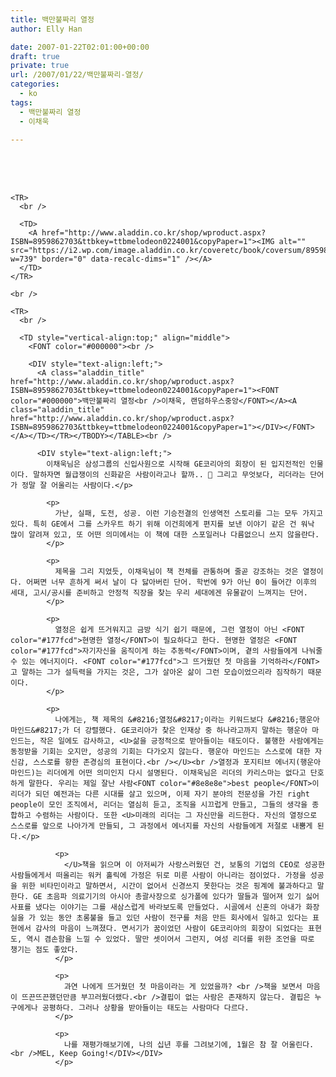 ```yaml
---
title: 백만불짜리 열정
author: Elly Han

date: 2007-01-22T02:01:00+00:00
draft: true
private: true
url: /2007/01/22/백만불짜리-열정/
categories:
  - ko
tags:
  - 백만불짜리 열정
  - 이채욱

---
```

<DIV style="text-align:left;">
  <br /> 
  
  <TABLE>
    <br /> <br /> 
    
    <TR>
      <br /> 
      
      <TD>
        <A href="http://www.aladdin.co.kr/shop/wproduct.aspx?ISBN=8959862703&ttbkey=ttbmelodeon0224001&copyPaper=1"><IMG alt="" src="https://i2.wp.com/image.aladdin.co.kr/coveretc/book/coversum/8959862703_1.jpg?w=739" border="0" data-recalc-dims="1" /></A>
      </TD>
    </TR>
    
    <br /> 
    
    <TR>
      <br /> 
      
      <TD style="vertical-align:top;" align="middle">
        <FONT color="#000000"><br /> 
        
        <DIV style="text-align:left;">
          <A class="aladdin_title" href="http://www.aladdin.co.kr/shop/wproduct.aspx?ISBN=8959862703&ttbkey=ttbmelodeon0224001&copyPaper=1"><FONT color="#000000">백만불짜리 열정<br />이채욱, 랜덤하우스중앙</FONT></A><A class="aladdin_title" href="http://www.aladdin.co.kr/shop/wproduct.aspx?ISBN=8959862703&ttbkey=ttbmelodeon0224001&copyPaper=1"></DIV></FONT></A></TD></TR></TBODY></TABLE><br /> 
          
          <DIV style="text-align:left;">
            이채욱님은 삼성그룹의 신입사원으로 시작해 GE코리아의 회장이 된 입지전적인 인물이다. 말하자면 월급쟁이의 신화같은 사람이라고나 할까.. 🙂 그리고 무엇보다, 리더라는 단어가 정말 잘 어울리는 사람이다.</p> 
            
            <p>
              가난, 실패, 도전, 성공. 이런 기승전결의 인생역전 스토리를 그는 모두 가지고 있다. 특히 GE에서 그를 스카우트 하기 위해 이건희에게 편지를 보낸 이야기 같은 건 워낙 많이 알려져 있고, 또 어떤 의미에서는 이 책에 대한 스포일러나 다름없으니 쓰지 않을란다.
            </p>
            
            <p>
              제목을 그리 지었듯, 이채욱님이 책 전체를 관통하며 줄곧 강조하는 것은 열정이다. 어쩌면 너무 흔하게 써서 날이 다 닳아버린 단어. 학번에 9가 아닌 0이 들어간 이후의 세대, 고시/공시를 준비하고 안정적 직장을 찾는 우리 세대에겐 유물같이 느껴지는 단어.
            </p>
            
            <p>
              열정은 쉽게 뜨거워지고 금방 식기 쉽기 때문에, 그런 열정이 아닌 <FONT color="#177fcd">현명한 열정</FONT>이 필요하다고 한다. 현명한 열정은 <FONT color="#177fcd">자기자신을 움직이게 하는 추동력</FONT>이며, 곁의 사람들에게 나눠줄 수 있는 에너지이다. <FONT color="#177fcd">그 뜨거웠던 첫 마음을 기억하라</FONT>고 말하는 그가 설득력을 가지는 것은, 그가 살아온 삶이 그런 모습이었으리라 짐작하기 때문이다.
            </p>
            
            <p>
              나에게는, 책 제목의 &#8216;열정&#8217;이라는 키워드보다 &#8216;행운아 마인드&#8217;가 더 강렬했다. GE코리아가 찾은 인재상 중 하나라고까지 말하는 행운아 마인드는, 작은 일에도 감사하고, <U>삶을 긍정적으로 받아들이는 태도이다. 불행한 사람에게는 동정받을 기회는 오지만, 성공의 기회는 다가오지 않는다. 행운아 마인드는 스스로에 대한 자신감, 스스로를 향한 존경심의 표현이다.<br /></U><br />열정과 포지티브 에너지(행운아 마인드)는 리더에게 어떤 의미인지 다시 설명된다. 이채욱님은 리더의 카리스마는 없다고 단호하게 말한다. 우리는 제일 잘난 사람<FONT color="#8e8e8e">best people</FONT>이 리더가 되던 예전과는 다른 시대를 살고 있으며, 이제 자기 분야의 전문성을 가진 right people이 모인 조직에서, 리더는 열심히 듣고, 조직을 시끄럽게 만들고, 그들의 생각을 종합하고 수렴하는 사람이다. 또한 <U>미래의 리더는 그 자신만을 리드한다. 자신의 열정으로 스스로를 앞으로 나아가게 만들되, 그 과정에서 에너지를 자신의 사람들에게 저절로 내뿜게 된다.</p> 
              
              <p>
                </U>책을 읽으며 이 아저씨가 사랑스러웠던 건, 보통의 기업의 CEO로 성공한 사람들에게서 떠올리는 워커 홀릭에 가정은 뒤로 미룬 사람이 아니라는 점이었다. 가정을 성공을 위한 비타민이라고 말하면서, 시간이 없어서 신경쓰지 못한다는 것은 핑계에 불과하다고 말한다. GE 초음파 의료기기의 아시아 총괄사장으로 싱가폴에 있다가 딸들과 떨어져 있기 싫어 사표를 냈다는 이야기는 그를 새삼스럽게 바라보도록 만들었다. 시골에서 신혼의 아내가 화장실을 가 있는 동안 초롱불을 들고 있던 사람이 전구를 처음 만든 회사에서 일하고 있다는 표현에서 감사의 마음이 느껴졌다. 면서기가 꿈이었던 사람이 GE코리아의 회장이 되었다는 표현도, 역시 겸손함을 느낄 수 있었다. 딸만 셋이어서 그런지, 여성 리더를 위한 조언을 따로 챙기는 점도 좋았다.
              </p>
              
              <p>
                과연 나에게 뜨거웠던 첫 마음이라는 게 있었을까? <br />책을 보면서 마음이 뜨끈뜨끈했던만큼 부끄러웠더랬다.<br />결핍이 없는 사람은 존재하지 않는다. 결핍은 누구에게나 공평하다. 그러나 상황을 받아들이는 태도는 사람마다 다르다.
              </p>
              
              <p>
                나를 재평가해보기에, 나의 십년 후를 그려보기에, 1월은 참 잘 어울린다. <br />MEL, Keep Going!</DIV></DIV>
              </p>